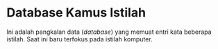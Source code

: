 # Database Kamus Istilah

Ini adalah pangkalan data (_database_) yang memuat entri kata beberapa istilah. Saat ini baru terfokus pada istilah komputer.
